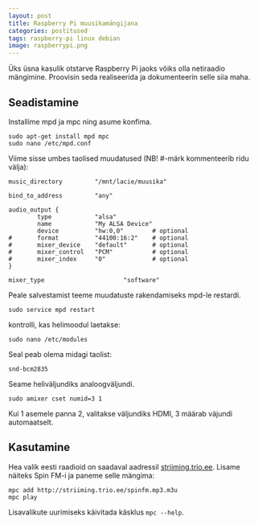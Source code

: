 ```yaml
---
layout: post
title: Raspberry Pi muusikamängijana
categories: postitused
tags: raspberry-pi linux debian
image: raspberrypi.png
---
```


Üks üsna kasulik otstarve Raspberry Pi jaoks võiks olla netiraadio mängimine. Proovisin seda realiseerida ja dokumenteerin selle siia maha.

## Seadistamine

Installime mpd ja mpc ning asume konfima.

    sudo apt-get install mpd mpc
    sudo nano /etc/mpd.conf

Viime sisse umbes taolised muudatused (NB! #-märk kommenteerib ridu välja):

    music_directory         "/mnt/lacie/muusika"
    
    bind_to_address         "any"

    audio_output {
            type            "alsa"
            name            "My ALSA Device"
            device          "hw:0,0"        # optional
    #       format          "44100:16:2"    # optional
    #       mixer_device    "default"       # optional
    #       mixer_control   "PCM"           # optional
    #       mixer_index     "0"             # optional
    }

    mixer_type                      "software"

Peale salvestamist teeme muudatuste rakendamiseks mpd-le restardi.

    sudo service mpd restart


kontrolli, kas helimoodul laetakse:

    sudo nano /etc/modules

Seal peab olema midagi taolist:

    snd-bcm2835

Seame heliväljundiks analoogväljundi.

    sudo amixer cset numid=3 1

Kui 1 asemele panna 2, valitakse väljundiks HDMI, 3 määrab väjundi automaatselt.

## Kasutamine

Hea valik eesti raadioid on saadaval aadressil [striiming.trio.ee](http://striiming.trio.ee). Lisame näiteks Spin FM-i ja paneme selle mängima:

    mpc add http://striiming.trio.ee/spinfm.mp3.m3u
    mpc play

Lisavalikute uurimiseks käivitada käsklus `mpc --help`.

